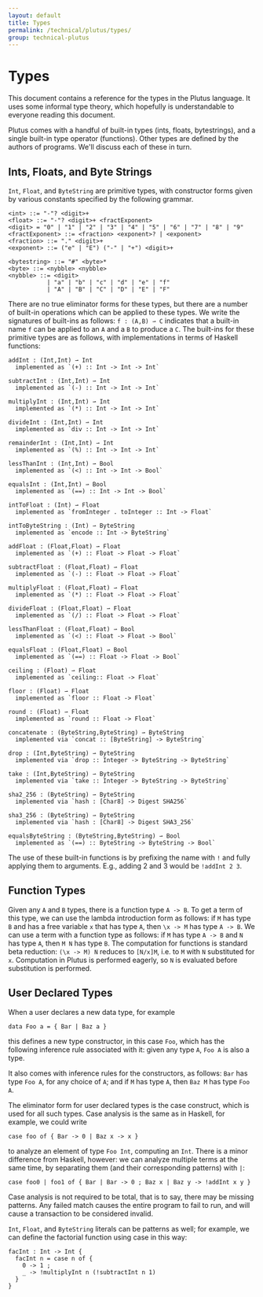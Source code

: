 ```yaml
---
layout: default
title: Types
permalink: /technical/plutus/types/
group: technical-plutus
---
```

[//]: # (Reviewed at 25dc86c0fd9741b2f1c59d3a594c48844bbc73f5)

# Types

This document contains a reference for the types in the Plutus language. It uses some informal type theory, which hopefully is understandable to everyone reading this document.

Plutus comes with a handful of built-in types (ints, floats, bytestrings),
and a single built-in type operator (functions). Other types are defined by the
authors of programs. We'll discuss each of these in turn.

## Ints, Floats, and Byte Strings

`Int`, `Float`, and `ByteString` are primitive types, with constructor forms
given by various constants specified by the following grammar.

~~~
<int> ::= "-"? <digit>+
<float> ::= "-"? <digit>+ <fractExponent>
<digit> = "0" | "1" | "2" | "3" | "4" | "5" | "6" | "7" | "8" | "9"
<fractExponent> ::= <fraction> <exponent>? | <exponent>
<fraction> ::= "." <digit>+
<exponent> ::= ("e" | "E") ("-" | "+") <digit>+

<bytestring> ::= "#" <byte>*
<byte> ::= <nybble> <nybble>
<nybble> ::= <digit>
           | "a" | "b" | "c" | "d" | "e" | "f"
           | "A" | "B" | "C" | "D" | "E" | "F"
~~~

There are no true eliminator forms for these types, but there are a number of
built-in operations which can be applied to these types. We write the signatures of built-ins as follows: `f : (A,B) ⇀ C` indicates that a built-in name `f` can be applied to an `A` and a `B` to produce a `C`. The built-ins for these primitive types are as follows, with implementations in terms of Haskell functions:

~~~
addInt : (Int,Int) ⇀ Int
  implemented as `(+) :: Int -> Int -> Int`

subtractInt : (Int,Int) ⇀ Int
  implemented as `(-) :: Int -> Int -> Int`

multiplyInt : (Int,Int) ⇀ Int
  implemented as `(*) :: Int -> Int -> Int`

divideInt : (Int,Int) ⇀ Int
  implemented as `div :: Int -> Int -> Int`

remainderInt : (Int,Int) ⇀ Int
  implemented as `(%) :: Int -> Int -> Int`

lessThanInt : (Int,Int) ⇀ Bool
  implemented as `(<) :: Int -> Int -> Bool`

equalsInt : (Int,Int) ⇀ Bool
  implemented as `(==) :: Int -> Int -> Bool`

intToFloat : (Int) ⇀ Float
  implemented as `fromInteger . toInteger :: Int -> Float`

intToByteString : (Int) ⇀ ByteString
  implemented as `encode :: Int -> ByteString`

addFloat : (Float,Float) ⇀ Float
  implemented as `(+) :: Float -> Float -> Float`

subtractFloat : (Float,Float) ⇀ Float
  implemented as `(-) :: Float -> Float -> Float`

multiplyFloat : (Float,Float) ⇀ Float
  implemented as `(*) :: Float -> Float -> Float`

divideFloat : (Float,Float) ⇀ Float
  implemented as `(/) :: Float -> Float -> Float`

lessThanFloat : (Float,Float) ⇀ Bool
  implemented as `(<) :: Float -> Float -> Bool`

equalsFloat : (Float,Float) ⇀ Bool
  implemented as `(==) :: Float -> Float -> Bool`

ceiling : (Float) ⇀ Float
  implemented as `ceiling:: Float -> Float`

floor : (Float) ⇀ Float
  implemented as `floor :: Float -> Float`

round : (Float) ⇀ Float
  implemented as `round :: Float -> Float`

concatenate : (ByteString,ByteString) ⇀ ByteString
  implemented via `concat :: [ByteString] -> ByteString`

drop : (Int,ByteString) ⇀ ByteString
  implemented via `drop :: Integer -> ByteString -> ByteString`

take : (Int,ByteString) ⇀ ByteString
  implemented via `take :: Integer -> ByteString -> ByteString`

sha2_256 : (ByteString) ⇀ ByteString
  implemented via `hash : [Char8] -> Digest SHA256`

sha3_256 : (ByteString) ⇀ ByteString
  implemented via `hash : [Char8] -> Digest SHA3_256`

equalsByteString : (ByteString,ByteString) ⇀ Bool
  implemented as `(==) :: ByteString -> ByteString -> Bool`
~~~

The use of these built-in functions is by prefixing the name with `!` and fully
applying them to arguments. E.g., adding 2 and 3 would be `!addInt 2 3`.

## Function Types

Given any `A` and `B` types, there is a function type `A -> B`. To get a term
of this type, we can use the lambda introduction form as follows: if `M` has
type `B` and has a free variable `x` that has type `A`, then `\x -> M` has type
`A -> B`. We can use a term with a function type as follows: if `M` has type
`A -> B` and `N` has type `A`, then `M N` has type `B`. The computation for
functions is standard beta reduction: `(\x -> M) N` reduces to `[N/x]M`, i.e.
to `M` with `N` substituted for `x`. Computation in Plutus is performed eagerly, so `N` is evaluated before substitution is performed.

## User Declared Types

When a user declares a new data type, for example

~~~
data Foo a = { Bar | Baz a }
~~~

this defines a new type constructor, in this case `Foo`, which has the following inference rule associated with it: given any type `A`, `Foo A` is also a type.

It also comes with inference rules for the constructors, as follows: `Bar` has
type `Foo A`, for any choice of `A`; and if `M` has type `A`, then `Baz M` has
type `Foo A`.

The eliminator form for user declared types is the case construct, which is used for all such types. Case analysis is the same as in Haskell, for example, we could write

~~~
case foo of { Bar -> 0 | Baz x -> x }
~~~

to analyze an element of type `Foo Int`, computing an `Int`. There is a minor
difference from Haskell, however: we can analyze multiple terms at the
same time, by separating them (and their corresponding patterns) with `|`:

~~~
case foo0 | foo1 of { Bar | Bar -> 0 ; Baz x | Baz y -> !addInt x y }
~~~

Case analysis is not required to be total, that is to say, there may be missing
patterns. Any failed match causes the entire program to fail to run, and will
cause a transaction to be considered invalid.

`Int`, `Float`, and `ByteString` literals can be patterns as well; for example, we can define the factorial function using case in this way:

~~~
facInt : Int -> Int {
  facInt n = case n of {
    0 -> 1 ;
    _ -> !multiplyInt n (!subtractInt n 1)
  }
}
~~~
